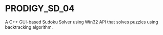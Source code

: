 # PRODIGY_SD_04
A C++ GUI-based Sudoku Solver using Win32 API that solves puzzles using backtracking algorithm.

